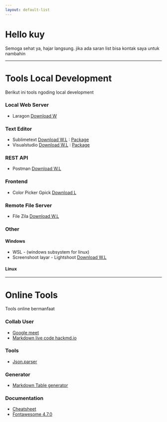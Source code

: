 ```yaml
---
layout: default-list
---
```


# Hello kuy

Semoga sehat ya, hajar langsung. jika ada saran list bisa kontak saya untuk nambahin

***

# Tools Local Development

Berikut ini tools ngoding local development

### Local Web Server
- Laragon [Download W](https://laragon.org/download/index.html)


### Text Editor
- Sublimetext [Download W.L](https://www.sublimetext.com/download) : [Package](./package/sublime)
- Visualstudio [Download W.L](https://code.visualstudio.com/download) : [Package](./package/viscode)


### REST API
- Postman [Download W.L](https://www.postman.com/downloads/)


### Frontend
- Color Picker Gpick [Download L](https://pkgs.org/download/gpick)


### Remote File Server
- File Zila [Download W.L](https://filezilla-project.org/download.php?type=client)


### Other

#### Windows
- WSL - (windows subsystem for linux) 
- Screenshoot layar  - Lightshoot [Download W.L](https://app.prntscr.com/en/download.html)

#### Linux

***

# Online Tools

Tools online bermanfaat

### Collab User
- [Google meet](https://meet.google.com/) 
- [Markdown live code hackmd.io](https://hackmd.io/) 

### Tools
- [Json.parser](http://json.parser.online.fr/)

### Generator
- [Markdown Table generator](https://www.tablesgenerator.com/markdown_tables)

### Documentation

- [Cheatsheet](https://devhints.io/)
- [Fontawesome 4.7.0](https://fontawesome.com/v4.7.0/cheatsheet/)


